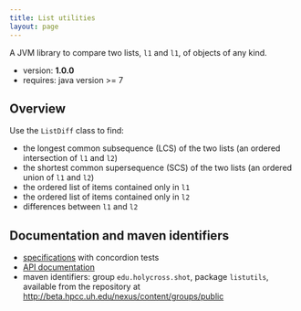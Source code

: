 ```yaml
---
title: List utilities
layout: page
---
```


A JVM library to compare two lists, `l1` and `l1`, of objects of any kind.


- version: **1.0.0**
- requires: java version >= 7

## Overview

Use the `ListDiff` class to find:

- the longest common subsequence (LCS) of the two lists (an ordered intersection of `l1` and `l2`)
- the shortest common supersequence (SCS) of the two lists (an ordered union of `l1` and `l2`)
- the ordered list of items contained only in `l1`
- the ordered list of items contained only in `l2`
- differences between `l1` and `l2`


## Documentation and maven identifiers

- [specifications](specs/listutils/ListUtils.html) with concordion tests
- [API documentation](api)
- maven identifiers: group `edu.holycross.shot`, package `listutils`, available from the repository at <http://beta.hpcc.uh.edu/nexus/content/groups/public>
